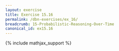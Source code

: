 ```yaml
---
layout: exercise
title: Exercise 15.16
permalink: /dbn-exercises/ex_16/
breadcrumb: 15-Probabilistic-Reasoning-Over-Time
canonical_id: ex15.16
---
```


{% include mathjax_support %}
